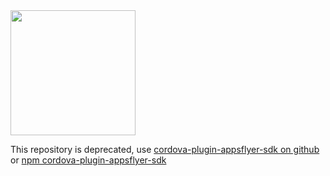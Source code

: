 <img src="https://www.appsflyer.com/wp-content/themes/ohav-child/images/logo.svg"  width="200">

This repository is deprecated, use [cordova-plugin-appsflyer-sdk on github](https://github.com/AppsFlyerSDK/cordova-plugin-appsflyer-sdk) or [npm cordova-plugin-appsflyer-sdk](https://www.npmjs.com/package/cordova-plugin-appsflyer-sdk)

